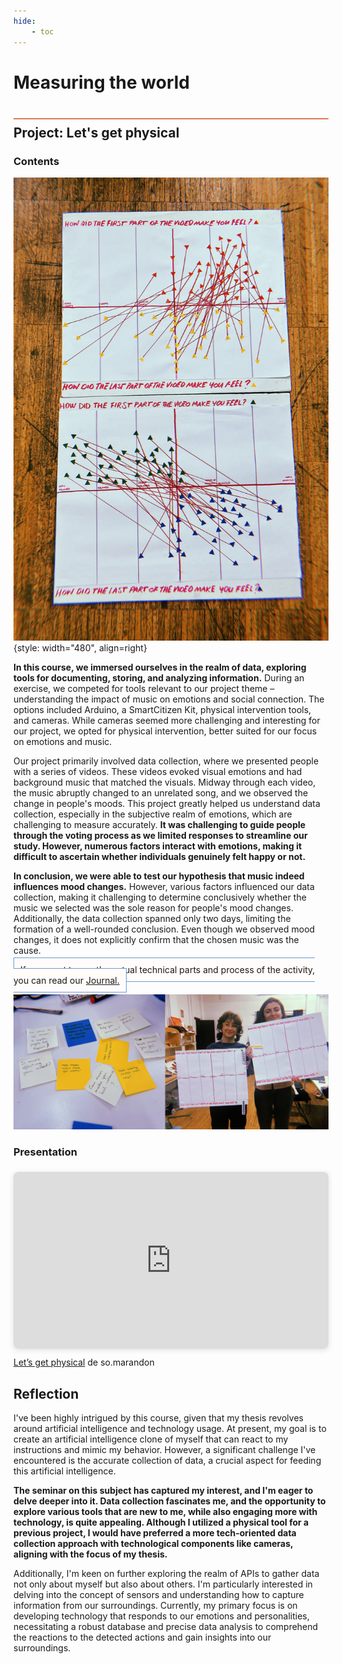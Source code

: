 ```yaml
---
hide:
    - toc
---
```


# Measuring the world
<div style="height:2px; background-color: #E17858; margin-top: 40px; margin-bottom: -20px;"></div>

## Project: Let's get physical

###  Contents


![](../images/term2/Measuring/Measuring2.png){style: width="480", align=right}

**In this course, we immersed ourselves in the realm of data, exploring tools for documenting, storing, and analyzing information.** During an exercise, we competed for tools relevant to our project theme – understanding the impact of music on emotions and social connection. The options included Arduino, a SmartCitizen Kit, physical intervention tools, and cameras. While cameras seemed more challenging and interesting for our project, we opted for physical intervention, better suited for our focus on emotions and music.

Our project primarily involved data collection, where we presented people with a series of videos. These videos evoked visual emotions and had background music that matched the visuals. Midway through each video, the music abruptly changed to an unrelated song, and we observed the change in people's moods. This project greatly helped us understand data collection, especially in the subjective realm of emotions, which are challenging to measure accurately. **It was challenging to guide people through the voting process as we limited responses to streamline our study. However, numerous factors interact with emotions, making it difficult to ascertain whether individuals genuinely felt happy or not.**

**In conclusion, we were able to test our hypothesis that music indeed influences mood changes.** However, various factors influenced our data collection, making it challenging to determine conclusively whether the music we selected was the sole reason for people's mood changes. Additionally, the data collection spanned only two days, limiting the formation of a well-rounded conclusion. Even though we observed mood changes, it does not explicitly confirm that the chosen music was the cause.

<span style="background-color: #FFFCFA; padding: 10px; border: 1px solid #699ADA;">If you want to see the actual technical parts and process of the activity, you can read our [Journal.](https://hackmd.io/XC00gQSFT9SQP1POiJPHgA?both)</span>

![](../images/term2/Measuring/Measuring.jpg)

###  Presentation
<div style="position: relative; width: 100%; height: 0; padding-top: 56.2225%;
 padding-bottom: 0; box-shadow: 0 2px 8px 0 rgba(63,69,81,0.16); margin-top: 1.6em; margin-bottom: 0.9em; overflow: hidden;
 border-radius: 8px; will-change: transform;">
  <iframe loading="lazy" style="position: absolute; width: 100%; height: 100%; top: 0; left: 0; border: none; padding: 0;margin: 0;"
    src="https:&#x2F;&#x2F;www.canva.com&#x2F;design&#x2F;DAF8SojQySw&#x2F;F-ctR9KF_G1oswEQUDf-LA&#x2F;view?embed" allowfullscreen="allowfullscreen" allow="fullscreen">
  </iframe>
</div>
<a href="https:&#x2F;&#x2F;www.canva.com&#x2F;design&#x2F;DAF8SojQySw&#x2F;F-ctR9KF_G1oswEQUDf-LA&#x2F;view?utm_content=DAF8SojQySw&amp;utm_campaign=designshare&amp;utm_medium=embeds&amp;utm_source=link" target="_blank" rel="noopener">Let’s get physical</a> de so.marandon

## Reflection
I've been highly intrigued by this course, given that my thesis revolves around artificial intelligence and technology usage. At present, my goal is to create an artificial intelligence clone of myself that can react to my instructions and mimic my behavior. However, a significant challenge I've encountered is the accurate collection of data, a crucial aspect for feeding this artificial intelligence.

**The seminar on this subject has captured my interest, and I'm eager to delve deeper into it. Data collection fascinates me, and the opportunity to explore various tools that are new to me, while also engaging more with technology, is quite appealing. Although I utilized a physical tool for a previous project, I would have preferred a more tech-oriented data collection approach with technological components like cameras, aligning with the focus of my thesis.**

Additionally, I'm keen on further exploring the realm of APIs to gather data not only about myself but also about others. I'm particularly interested in delving into the concept of sensors and understanding how to capture information from our surroundings. Currently, my primary focus is on developing technology that responds to our emotions and personalities, necessitating a robust database and precise data analysis to comprehend the reactions to the detected actions and gain insights into our surroundings.